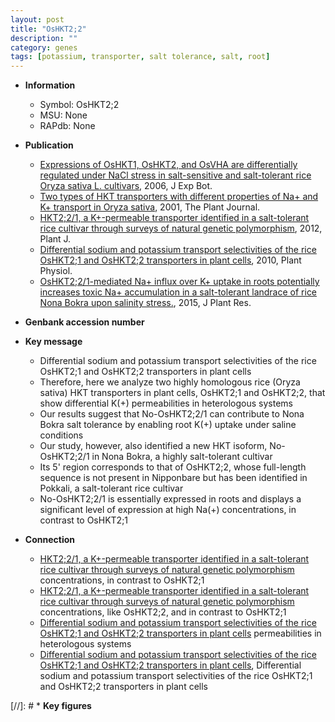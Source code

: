 ```yaml
---
layout: post
title: "OsHKT2;2"
description: ""
category: genes
tags: [potassium, transporter, salt tolerance, salt, root]
---
```


* **Information**  
    + Symbol: OsHKT2;2  
    + MSU: None  
    + RAPdb: None  

* **Publication**  
    + [Expressions of OsHKT1, OsHKT2, and OsVHA are differentially regulated under NaCl stress in salt-sensitive and salt-tolerant rice Oryza sativa L. cultivars](http://www.ncbi.nlm.nih.gov/pubmed?term=Expressions+of+OsHKT1,+OsHKT2,+and+OsVHA+are+differentially+regulated+under+NaCl+stress+in+salt-sensitive+and+salt-tolerant+rice+Oryza+sativa+L.+cultivars%5BTitle%5D), 2006, J Exp Bot.
    + [Two types of HKT transporters with different properties of Na+ and K+ transport in Oryza sativa](http://www.ncbi.nlm.nih.gov/pubmed?term=Two+types+of+HKT+transporters+with+different+properties+of+Na++and+K++transport+in+Oryza+sativa%5BTitle%5D), 2001, The Plant Journal.
    + [HKT2;2/1, a K+-permeable transporter identified in a salt-tolerant rice cultivar through surveys of natural genetic polymorphism](http://www.ncbi.nlm.nih.gov/pubmed?term=HKT2;2/1,+a+K+-permeable+transporter+identified+in+a+salt-tolerant+rice+cultivar+through+surveys+of+natural+genetic+polymorphism%5BTitle%5D), 2012, Plant J.
    + [Differential sodium and potassium transport selectivities of the rice OsHKT2;1 and OsHKT2;2 transporters in plant cells](http://www.ncbi.nlm.nih.gov/pubmed?term=Differential+sodium+and+potassium+transport+selectivities+of+the+rice+OsHKT2;1+and+OsHKT2;2+transporters+in+plant+cells%5BTitle%5D), 2010, Plant Physiol.
    + [OsHKT2;2/1-mediated Na+ influx over K+ uptake in roots potentially increases toxic Na+ accumulation in a salt-tolerant landrace of rice Nona Bokra upon salinity stress.](http://www.ncbi.nlm.nih.gov/pubmed?term=OsHKT2;2/1-mediated+Na++influx+over+K++uptake+in+roots+potentially+increases+toxic+Na++accumulation+in+a+salt-tolerant+landrace+of+rice+Nona+Bokra+upon+salinity+stress.%5BTitle%5D), 2015, J Plant Res.

* **Genbank accession number**  

* **Key message**  
    + Differential sodium and potassium transport selectivities of the rice OsHKT2;1 and OsHKT2;2 transporters in plant cells
    + Therefore, here we analyze two highly homologous rice (Oryza sativa) HKT transporters in plant cells, OsHKT2;1 and OsHKT2;2, that show differential K(+) permeabilities in heterologous systems
    + Our results suggest that No-OsHKT2;2/1 can contribute to Nona Bokra salt tolerance by enabling root K(+) uptake under saline conditions
    + Our study, however, also identified a new HKT isoform, No-OsHKT2;2/1 in Nona Bokra, a highly salt-tolerant cultivar
    + Its 5' region corresponds to that of OsHKT2;2, whose full-length sequence is not present in Nipponbare but has been identified in Pokkali, a salt-tolerant rice cultivar
    + No-OsHKT2;2/1 is essentially expressed in roots and displays a significant level of expression at high Na(+) concentrations, in contrast to OsHKT2;1

* **Connection**  
    + [HKT2;2/1, a K+-permeable transporter identified in a salt-tolerant rice cultivar through surveys of natural genetic polymorphism](+) concentrations, in contrast to OsHKT2;1
    + [HKT2;2/1, a K+-permeable transporter identified in a salt-tolerant rice cultivar through surveys of natural genetic polymorphism](+) concentrations, like OsHKT2;2, and in contrast to OsHKT2;1
    + [Differential sodium and potassium transport selectivities of the rice OsHKT2;1 and OsHKT2;2 transporters in plant cells](+) permeabilities in heterologous systems
    + [Differential sodium and potassium transport selectivities of the rice OsHKT2;1 and OsHKT2;2 transporters in plant cells](http://www.ncbi.nlm.nih.gov/pubmed?term=Differential+sodium+and+potassium+transport+selectivities+of+the+rice+OsHKT2;1+and+OsHKT2;2+transporters+in+plant+cells%5BTitle%5D), Differential sodium and potassium transport selectivities of the rice OsHKT2;1 and OsHKT2;2 transporters in plant cells

[//]: # * **Key figures**  


